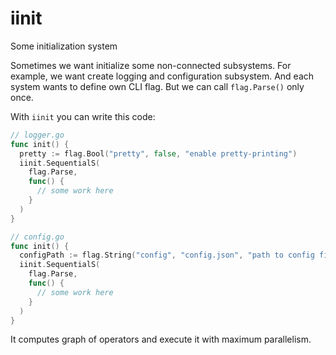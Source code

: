 # iinit
Some initialization system

Sometimes we want initialize some non-connected subsystems. For example, we want
create logging and configuration subsystem. And each system wants to define own
CLI flag. But we can call `flag.Parse()` only once.

With `iinit` you can write this code:

```go
// logger.go
func init() {
  pretty := flag.Bool("pretty", false, "enable pretty-printing")
  iinit.SequentialS(
    flag.Parse,
    func() {
      // some work here
    }
  )
}
```

``` go
// config.go
func init() {
  configPath := flag.String("config", "config.json", "path to config file")
  iinit.SequentialS(
    flag.Parse,
    func() {
      // some work here
    }
  )
}
```

It computes graph of operators and execute it with maximum parallelism.
